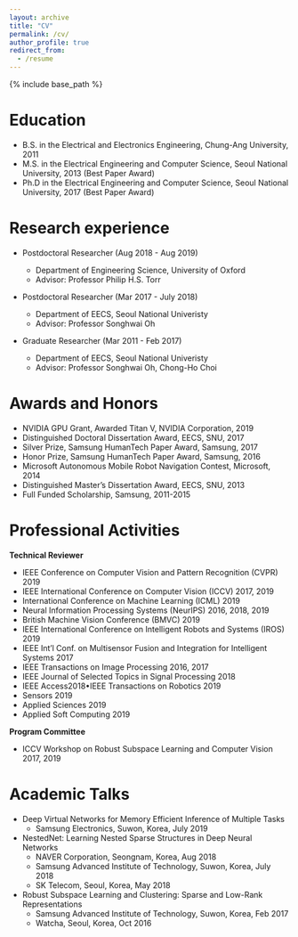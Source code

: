 ```yaml
---
layout: archive
title: "CV"
permalink: /cv/
author_profile: true
redirect_from:
  - /resume
---
```


{% include base_path %}

Education
======
* B.S. in the Electrical and Electronics Engineering, Chung-Ang University, 2011
* M.S. in the Electrical Engineering and Computer Science, Seoul National University, 2013 (Best Paper Award)
* Ph.D in the Electrical Engineering and Computer Science, Seoul National University, 2017 (Best Paper Award)


Research experience
======
* Postdoctoral Researcher (Aug 2018 - Aug 2019)
  * Department of Engineering Science, University of Oxford
  * Advisor: Professor Philip H.S. Torr

* Postdoctoral Researcher (Mar 2017 - July 2018)
  * Department of EECS, Seoul National Univeristy
  * Advisor: Professor Songhwai Oh
  
* Graduate Researcher (Mar 2011 - Feb 2017)
  * Department of EECS, Seoul National Univeristy
  * Advisor: Professor Songhwai Oh, Chong-Ho Choi
  
  
Awards and Honors
======
* NVIDIA GPU Grant, Awarded Titan V, NVIDIA Corporation, 2019
* Distinguished Doctoral Dissertation Award, EECS, SNU, 2017
* Silver Prize, Samsung HumanTech Paper Award, Samsung, 2017
* Honor Prize, Samsung HumanTech Paper Award, Samsung, 2016
* Microsoft Autonomous Mobile Robot Navigation Contest, Microsoft, 2014
* Distinguished Master’s Dissertation Award, EECS, SNU, 2013
* Full Funded Scholarship, Samsung, 2011-2015


Professional Activities
======
**Technical Reviewer**
* IEEE Conference on Computer Vision and Pattern Recognition (CVPR) 2019
* IEEE International Conference on Computer Vision (ICCV) 2017, 2019
* International Conference on Machine Learning (ICML) 2019
* Neural Information Processing Systems (NeurIPS) 2016, 2018, 2019
* British Machine Vision Conference (BMVC) 2019
* IEEE International Conference on Intelligent Robots and Systems (IROS) 2019
* IEEE Int’l Conf.  on Multisensor Fusion and Integration for Intelligent Systems 2017
* IEEE Transactions on Image Processing 2016, 2017
* IEEE Journal of Selected Topics in Signal Processing 2018
* IEEE Access2018•IEEE Transactions on Robotics 2019
* Sensors 2019
* Applied Sciences 2019
* Applied Soft Computing 2019

**Program Committee**
* ICCV Workshop on Robust Subspace Learning and Computer Vision 2017, 2019
  
  
Academic Talks
======
* Deep Virtual Networks for Memory Efficient Inference of Multiple Tasks
  * Samsung Electronics, Suwon, Korea, July 2019
* NestedNet:  Learning Nested Sparse Structures in Deep Neural Networks
  * NAVER Corporation, Seongnam, Korea, Aug 2018
  * Samsung Advanced Institute of Technology, Suwon, Korea, July 2018
  * SK Telecom, Seoul, Korea, May 2018
* Robust Subspace Learning and Clustering:  Sparse and Low-Rank Representations
  * Samsung Advanced Institute of Technology, Suwon, Korea, Feb 2017
  * Watcha, Seoul, Korea, Oct 2016

